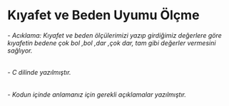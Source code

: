 # Kıyafet ve Beden Uyumu Ölçme
###### - Acıklama: Kıyafet ve beden ölçülerimizi yazıp girdiğimiz değerlere göre kıyafetin bedene çok bol ,bol ,dar ,çok dar, tam gibi değerler vermesini sağlıyor.
###### - C dilinde yazılmıştır.
###### - Kodun içinde anlamanız için gerekli açıklamalar yazılmıştır.

